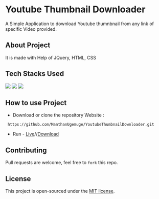 # Youtube Thumbnail Downloader
A Simple Application to download Youtube thumnbnail from any link of specific Video provided.

## About Project
It is made with Help of JQuery, HTML, CSS

## Tech Stacks Used

<a target="_blank" href="https://www.w3schools.com/html/default.asp"><img src="https://img.shields.io/badge/html5%20-%23E34F26.svg?&style=for-the-badge&logo=html5&logoColor=white"></img></a>
<a target="_blank" href="https://www.w3schools.com/css/default.asp"><img src="https://img.shields.io/badge/css3%20-%231572B6.svg?&style=for-the-badge&logo=css3&logoColor=white"></img></a>
<a target="_blank" href="https://www.w3schools.com/js/default.asp"><img src="https://img.shields.io/badge/javascript%20-%23323330.svg?&style=for-the-badge&logo=javascript&logoColor=%23F7DF1E"></img></a>

## How to use Project

- Download or clone the repository Website :
```
 https://github.com/ManthanUgemuge/YoutubeThumbnailDownloader.git 
```
- Run - [Live](https://manthanugemuge.github.io/YoutubeThumbnailDownloader/)//[Download](https://github.com/ManthanUgemuge/YoutubeThumbnailDownloader/archive/refs/heads/main.zip)

## Contributing
Pull requests are welcome, feel free to ```fork``` this repo.

## License
This project is open-sourced under the [MIT license]().
